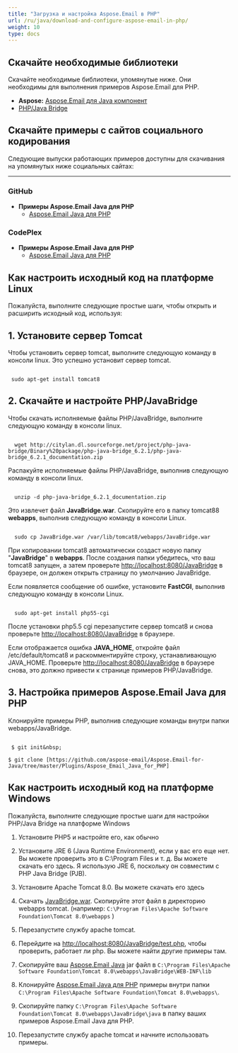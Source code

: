 ```yaml
---
title: "Загрузка и настройка Aspose.Email в PHP"
url: /ru/java/download-and-configure-aspose-email-in-php/
weight: 10
type: docs
---
```


## **Скачайте необходимые библиотеки**
Скачайте необходимые библиотеки, упомянутые ниже. Они необходимы для выполнения примеров Aspose.Email для PHP.

- **Aspose:** [Aspose.Email для Java компонент](https://downloads.aspose.com/total)
- [PHP/Java Bridge](http://citylan.dl.sourceforge.net/project/php-java-bridge/Binary%20package/php-java-bridge_6.2.1/php-java-bridge_6.2.1_documentation.zip)
## **Скачайте примеры с сайтов социального кодирования**
Следующие выпуски работающих примеров доступны для скачивания на упомянутых ниже социальных сайтах:

-----
### **GitHub**
- **Примеры Aspose.Email Java для PHP**
  - [Aspose.Email Java для PHP](https://github.com/aspose-email/Aspose.Email-for-Java/tree/master/Plugins/Aspose_Email_Java_for_PHP)
### **CodePlex**
- **Примеры Aspose.Email Java для PHP**
  - [Aspose.Email Java для PHP](https://archive.codeplex.com/?p=asposeemailjavaphp)
## **Как настроить исходный код на платформе Linux**
Пожалуйста, выполните следующие простые шаги, чтобы открыть и расширить исходный код, используя:
## **1. Установите сервер Tomcat**
Чтобы установить сервер tomcat, выполните следующую команду в консоли linux. Это успешно установит сервер tomcat.

``` actionscript3

 sudo apt-get install tomcat8

```
## **2. Скачайте и настройте PHP/JavaBridge**
Чтобы скачать исполняемые файлы PHP/JavaBridge, выполните следующую команду в консоли linux.

``` actionscript3

  wget http://citylan.dl.sourceforge.net/project/php-java-bridge/Binary%20package/php-java-bridge_6.2.1/php-java-bridge_6.2.1_documentation.zip 

```

Распакуйте исполняемые файлы PHP/JavaBridge, выполнив следующую команду в консоли linux.

``` actionscript3

  unzip -d php-java-bridge_6.2.1_documentation.zip 

```

Это извлечет файл **JavaBridge.war**. Скопируйте его в папку tomcat88 **webapps**, выполнив следующую команду в консоли Linux.

``` actionscript3

  sudo cp JavaBridge.war /var/lib/tomcat8/webapps/JavaBridge.war 

```

При копировании tomcat8 автоматически создаст новую папку "**JavaBridge**" в **webapps**. После создания папки убедитесь, что ваш tomcat8 запущен, а затем проверьте <http://localhost:8080/JavaBridge> в браузере, он должен открыть страницу по умолчанию JavaBridge.

Если появляется сообщение об ошибке, установите **FastCGI**, выполнив следующую команду в консоли Linux.

``` actionscript3

  sudo apt-get install php55-cgi 

```

После установки php5.5 cgi перезапустите сервер tomcat8 и снова проверьте <http://localhost:8080/JavaBridge> в браузере.

Если отображается ошибка **JAVA_HOME**, откройте файл /etc/default/tomcat8 и раскомментируйте строку, устанавливающую JAVA_HOME. Проверьте <http://localhost:8080/JavaBridge> в браузере снова, это должно привести к странице примеров PHP/JavaBridge. 
## **3. Настройка примеров Aspose.Email Java для PHP**
Клонируйте примеры PHP, выполнив следующие команды внутри папки webapps/JavaBridge. 

``` actionscript3

 $ git init&nbsp;

$ git clone [https://github.com/aspose-email/Aspose.Email-for-Java/tree/master/Plugins/Aspose_Email_Java_for_PHP] 

```

## **Как настроить исходный код на платформе Windows**
Пожалуйста, выполните следующие простые шаги для настройки PHP/Java Bridge на платформе Windows

1. Установите PHP5 и настройте его, как обычно
2. Установите JRE 6 (Java Runtime Environment), если у вас его еще нет. Вы можете проверить это в C:\Program Files и т. д. Вы можете скачать его здесь. Я использую JRE 6, поскольку он совместим с PHP Java Bridge (PJB).

3. Установите Apache Tomcat 8.0. Вы можете скачать его здесь

4. Скачать [JavaBridge.war](https://sourceforge.net/projects/php-java-bridge/files/Binary%20package/php-java-bridge_6.2.1/JavaBridgeTemplate621.war/download). Скопируйте этот файл в директорию webapps tomcat.
(например: `C:\Program Files\Apache Software Foundation\Tomcat 8.0\webapps` )

5. Перезапустите службу apache tomcat.

6. Перейдите на <http://localhost:8080/JavaBridge/test.php>, чтобы проверить, работает ли php. Вы можете найти другие примеры там.

7. Скопируйте ваш [Aspose.Email Java](https://downloads.aspose.com/total) jar файл в `C:\Program Files\Apache Software Foundation\Tomcat 8.0\webapps\JavaBridge\WEB-INF\lib`

8. Клонируйте [Aspose.Email Java для PHP](https://github.com/aspose-email/Aspose.Email-for-Java/tree/master/Plugins/Aspose.Email-for-Java_for_PHP) примеры внутри папки `C:\Program Files\Apache Software Foundation\Tomcat 8.0\webapps\`.

9. Скопируйте папку `C:\Program Files\Apache Software Foundation\Tomcat 8.0\webapps\JavaBridge\java` в папку ваших примеров Aspose.Email Java для PHP.

10. Перезапустите службу apache tomcat и начните использовать примеры.